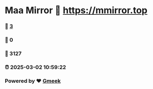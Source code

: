 # Maa Mirror :link: https://mmirror.top 
### :page_facing_up: [3](https://mmirror.top/tag.html) 
### :speech_balloon: 0 
### :hibiscus: 3127 
### :alarm_clock: 2025-03-02 10:59:22 
### Powered by :heart: [Gmeek](https://github.com/Meekdai/Gmeek)

